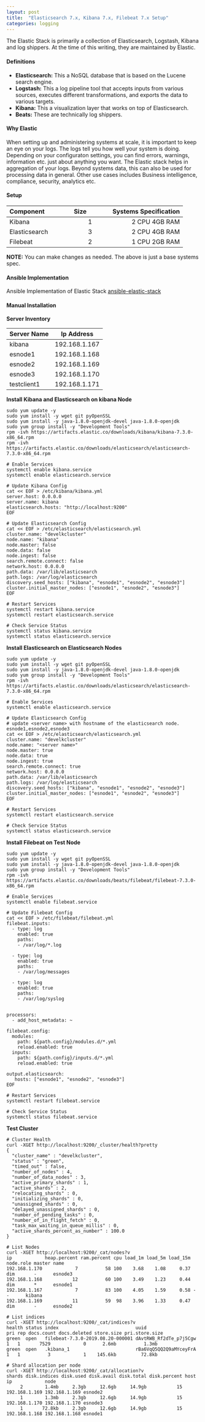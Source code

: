 ```yaml
---
layout: post
title:  "Elasticsearch 7.x, Kibana 7.x, Filebeat 7.x Setup"
categories: logging
---
```


The Elastic Stack is primarily a collection of Elasticsearch, Logstash, Kibana and log shippers. At the time of this writing, they are maintained by Elastic. 

#### **Definitions**

* **Elasticsearch:** This a NoSQL database that is based on the Lucene search engine. 
* **Logstash:** This a log pipeline tool that accepts inputs from various sources, executes different transformations, and exports the data to various targets. 
* **Kibana:** This a visualization layer that works on top of Elasticsearch.
* **Beats:** These are technically log shippers.


#### **Why Elastic**
When setting up and administering systems at scale, it is important to keep an eye on your logs. The logs tell you how well your system is doing.
Depending on your configuraton settings, you can find errors, warnings, information etc. just about anything you want. The Elastic stack helps in
aggregation of your logs.
Beyond systems data, this can also be used for processing data in general. Other use cases includes Business intelligence, compliance, security, analytics etc.

#### **Setup**

|Component &nbsp; &nbsp; &nbsp; &nbsp; &nbsp; &nbsp; &nbsp; | Size &nbsp; &nbsp; &nbsp; &nbsp; &nbsp; &nbsp; | Systems Specification |
|:------------- |:----:| --------------------: |
|Kibana         |   1  |  2 CPU   4GB RAM      |
|Elasticsearch  |   3  |  2 CPU   4GB RAM      |
|Filebeat       |   2  |  1 CPU   2GB RAM      |

**NOTE:**
You can make changes as needed. The above is just a base systems spec.

#### **Ansible Implementation**

Ansible Implementation of Elastic Stack [ansible-elastic-stack](https://github.com/uonyekwuluje/ansible-elastic-cluster)


#### **Manual Installation**

**Server Inventory**

|Server Name  |  Ip Address    |
|--------------|------------------|
|kibana        |  192.168.1.167   |
|esnode1       |  192.168.1.168   |
|esnode2       |  192.168.1.169   |
|esnode3       |  192.168.1.170   |
|testclient1   |  192.168.1.171   |

**Install Kibana and Elasticsearch on kibana Node**
```
sudo yum update -y
sudo yum install -y wget git pyOpenSSL
sudo yum install -y java-1.8.0-openjdk-devel java-1.8.0-openjdk
sudo yum group install -y "Development Tools"
rpm -ivh https://artifacts.elastic.co/downloads/kibana/kibana-7.3.0-x86_64.rpm
rpm -ivh https://artifacts.elastic.co/downloads/elasticsearch/elasticsearch-7.3.0-x86_64.rpm

# Enable Services
systemctl enable kibana.service
systemctl enable elasticsearch.service

# Update Kibana Config
cat << EOF > /etc/kibana/kibana.yml
server.host: 0.0.0.0
server.name: kibana
elasticsearch.hosts: "http://localhost:9200"
EOF

# Update Elasticsearch Config
cat << EOF > /etc/elasticsearch/elasticsearch.yml
cluster.name: "develkcluster"
node.name: "kibana"
node.master: false
node.data: false
node.ingest: false
search.remote.connect: false
network.host: 0.0.0.0
path.data: /var/lib/elasticsearch
path.logs: /var/log/elasticsearch
discovery.seed_hosts: ["kibana", "esnode1", "esnode2", "esnode3"]
cluster.initial_master_nodes: ["esnode1", "esnode2", "esnode3"]
EOF 

# Restart Services
systemctl restart kibana.service
systemctl restart elasticsearch.service

# Check Service Status
systemctl status kibana.service
systemctl status elasticsearch.service
```




**Install Elasticsearch on Elasticsearch Nodes**
```
sudo yum update -y
sudo yum install -y wget git pyOpenSSL
sudo yum install -y java-1.8.0-openjdk-devel java-1.8.0-openjdk
sudo yum group install -y "Development Tools"
rpm -ivh https://artifacts.elastic.co/downloads/elasticsearch/elasticsearch-7.3.0-x86_64.rpm

# Enable Services
systemctl enable elasticsearch.service

# Update Elasticsearch Config
# update <server name> with hostname of the elasticsearch node. esnode1,esnode2,esnode3
cat << EOF > /etc/elasticsearch/elasticsearch.yml
cluster.name: "develkcluster"
node.name: "<server name>"
node.master: true
node.data: true
node.ingest: true
search.remote.connect: true
network.host: 0.0.0.0   
path.data: /var/lib/elasticsearch
path.logs: /var/log/elasticsearch
discovery.seed_hosts: ["kibana", "esnode1", "esnode2", "esnode3"]
cluster.initial_master_nodes: ["esnode1", "esnode2", "esnode3"]
EOF

# Restart Services
systemctl restart elasticsearch.service

# Check Service Status
systemctl status elasticsearch.service
```



**Install Filebeat on Test  Node**
```
sudo yum update -y
sudo yum install -y wget git pyOpenSSL
sudo yum install -y java-1.8.0-openjdk-devel java-1.8.0-openjdk
sudo yum group install -y "Development Tools"
rpm -ivh https://artifacts.elastic.co/downloads/beats/filebeat/filebeat-7.3.0-x86_64.rpm

# Enable Services
systemctl enable filebeat.service

# Update Filebeat Config
cat << EOF > /etc/filebeat/filebeat.yml
filebeat.inputs:
  - type: log
    enabled: true
    paths:
    - /var/log/*.log

  - type: log
    enabled: true
    paths:
    - /var/log/messages

  - type: log
    enabled: true
    paths:
    - /var/log/syslog


processors:
  - add_host_metadata: ~

filebeat.config:
  modules:
    path: ${path.config}/modules.d/*.yml
    reload.enabled: true
  inputs:
    path: ${path.config}/inputs.d/*.yml
    reload.enabled: true

output.elasticsearch:
   hosts: ["esnode1", "esnode2", "esnode3"]
EOF

# Restart Services
systemctl restart filebeat.service

# Check Service Status
systemctl status filebeat.service
```








**Test Cluster**
```
# Cluster Health
curl -XGET http://localhost:9200/_cluster/health?pretty
{
  "cluster_name" : "develkcluster",
  "status" : "green",
  "timed_out" : false,
  "number_of_nodes" : 4,
  "number_of_data_nodes" : 3,
  "active_primary_shards" : 1,
  "active_shards" : 2,
  "relocating_shards" : 0,
  "initializing_shards" : 0,
  "unassigned_shards" : 0,
  "delayed_unassigned_shards" : 0,
  "number_of_pending_tasks" : 0,
  "number_of_in_flight_fetch" : 0,
  "task_max_waiting_in_queue_millis" : 0,
  "active_shards_percent_as_number" : 100.0
}

# List Nodes
curl -XGET http://localhost:9200/_cat/nodes?v
ip            heap.percent ram.percent cpu load_1m load_5m load_15m node.role master name
192.168.1.170            7          58 100    3.68    1.08     0.37 dim       -      esnode3
192.168.1.168           12          60 100    3.49    1.23     0.44 dim       *      esnode1
192.168.1.167            7          83 100    4.05    1.59     0.58 -         -      kibana
192.168.1.169           11          59  98    3.96    1.33     0.47 dim       -      esnode2

# List indices
curl -XGET http://localhost:9200/_cat/indices?v
health status index                            uuid                   pri rep docs.count docs.deleted store.size pri.store.size
green  open   filebeat-7.3.0-2019.08.20-000001 dAvtRWB_Rf2dTe_p7j5Cgw   1   1       7529            0      2.6mb          1.3mb
green  open   .kibana_1                        rBa6VqQ5QQ2Q9aMYceyFrA   1   1          3            1    145.6kb         72.8kb

# Shard allocation per node
curl -XGET http://localhost:9200/_cat/allocation?v
shards disk.indices disk.used disk.avail disk.total disk.percent host          ip            node
     2        1.4mb     2.3gb     12.6gb     14.9gb           15 192.168.1.169 192.168.1.169 esnode2
     1        1.3mb     2.3gb     12.6gb     14.9gb           15 192.168.1.170 192.168.1.170 esnode3
     1       72.8kb     2.3gb     12.6gb     14.9gb           15 192.168.1.168 192.168.1.168 esnode1
```
